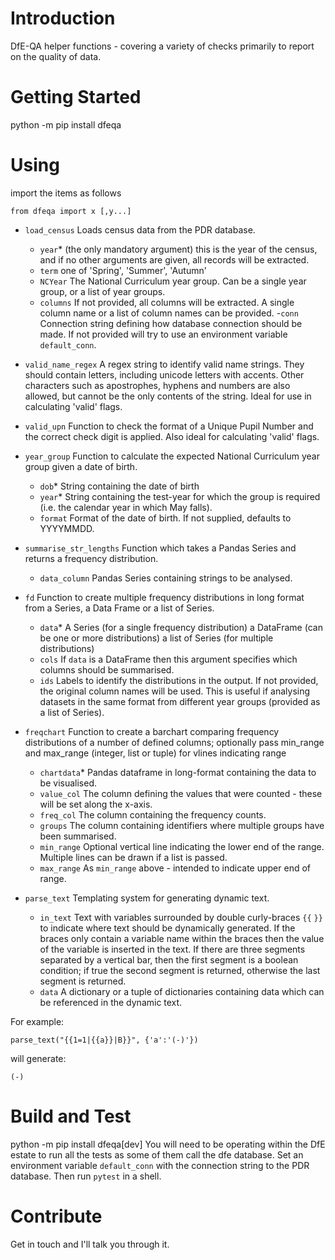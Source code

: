# Introduction 
DfE-QA helper functions - covering a variety of checks primarily to report on the quality of data.

# Getting Started
python -m pip install dfeqa

# Using

import the items as follows

`from dfeqa import x [,y...]`

- `load_census` Loads census data from the PDR database.
  - `year`* (the only mandatory argument) this is the year of the census, and if no other arguments are given, all records will be extracted.
  - `term` one of 'Spring', 'Summer', 'Autumn'
  - `NCYear` The National Curriculum year group. Can be a single year group, or a list of year groups.
  - `columns` If not provided, all columns will be extracted. A single column name or a list of column names can be provided.
  -`conn` Connection string defining how database connection should be made. If not provided will try to use an environment variable `default_conn`.

- `valid_name_regex` A regex string to identify valid name strings. They should contain letters, including unicode letters with accents. Other characters such as apostrophes, hyphens and numbers are also allowed, but cannot be the only contents of the string. Ideal for use in calculating 'valid' flags.

- `valid_upn` Function to check the format of a Unique Pupil Number and the correct check digit is applied. Also ideal for calculating 'valid' flags.

- `year_group` Function to calculate the expected National Curriculum year group given a date of birth.
  - `dob`* String containing the date of birth
  - `year`* String containing the test-year for which the group is required (i.e. the calendar year in which May falls).
  - `format` Format of the date of birth. If not supplied, defaults to YYYYMMDD.

- `summarise_str_lengths` Function which takes a Pandas Series and returns a frequency distribution.
  - `data_column` Pandas Series containing strings to be analysed.

- `fd` Function to create multiple frequency distributions in long format from a Series, a Data Frame or a list of Series.
  - `data`* A Series (for a single frequency distribution) a DataFrame (can be one or more distributions) a list of Series (for multiple distributions)
  - `cols` If `data` is a DataFrame then this argument specifies which columns should be summarised.
  - `ids` Labels to identify the distributions in the output. If not provided, the original column names will be used. This is useful if analysing datasets in the same format from different year groups (provided as a list of Series).

- `freqchart` Function to create a barchart comparing frequency distributions of a number of defined columns; optionally pass min_range and max_range (integer, list or tuple) for vlines indicating range
  - `chartdata`* Pandas dataframe in long-format containing the data to be visualised.
  - `value_col` The column defining the values that were counted - these will be set along the x-axis.
  - `freq_col` The column containing the frequency counts.
  - `groups` The column containing identifiers where multiple groups have been summarised.
  - `min_range` Optional vertical line indicating the lower end of the range. Multiple lines can be drawn if a list is passed.
  - `max_range` As `min_range` above - intended to indicate upper end of range.

- `parse_text` Templating system for generating dynamic text. 
  - `in_text` Text with variables surrounded by double curly-braces `{{` `}}` to indicate where text should be dynamically generated. If the braces only contain a variable name within the braces then the value of the variable is inserted in the text. If there are three segments separated by a vertical bar, then the first segment is a boolean condition; if true the second segment is returned, otherwise the last segment is returned. 
  - `data` A dictionary or a tuple of dictionaries containing data which can be referenced in the dynamic text.

For example:

`parse_text("{{1=1|{{a}}|B}}", {'a':'(-)'})`

will generate:

`(-)`

# Build and Test
python -m pip install dfeqa[dev]
You will need to be operating within the DfE estate to run all the tests as some of them call the dfe database. Set an environment variable `default_conn` with the connection string to the PDR database. Then run `pytest` in a shell.

# Contribute
Get in touch and I'll talk you through it.
